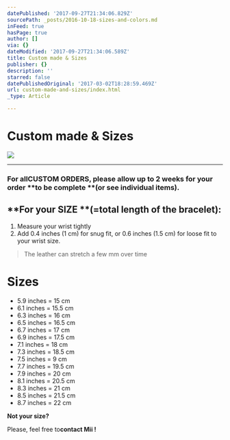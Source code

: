 ```yaml
---
datePublished: '2017-09-27T21:34:06.829Z'
sourcePath: _posts/2016-10-18-sizes-and-colors.md
inFeed: true
hasPage: true
author: []
via: {}
dateModified: '2017-09-27T21:34:06.589Z'
title: Custom made & Sizes
publisher: {}
description: ''
starred: false
datePublishedOriginal: '2017-03-02T18:28:59.469Z'
url: custom-made-and-sizes/index.html
_type: Article

---
```

# **Custom made & Sizes**
![](https://the-grid-user-content.s3-us-west-2.amazonaws.com/8be0d95a-5708-4ab1-b1a6-ddd2261abc89.jpg)

---

### **For **all**CUSTOM ORDERS**, please allow **up to 2 weeks** for your order **to be complete **(or see individual items).

## **For your SIZE **(=total length of the bracelet):

1. Measure your wrist tightly
2. Add 0.4 inches (1 cm) for snug fit, or 0.6 inches (1.5 cm) for loose fit to your wrist size.

> The leather can stretch a few mm over time

# **Sizes**

* 5.9 inches = 15 cm
* 6.1 inches = 15.5 cm
* 6.3 inches = 16 cm
* 6.5 inches = 16.5 cm
* 6.7 inches = 17 cm
* 6.9 inches = 17.5 cm
* 7.1 inches = 18 cm
* 7.3 inches = 18.5 cm
* 7.5 inches = 9 cm
* 7.7 inches = 19.5 cm
* 7.9 inches = 20 cm
* 8.1 inches = 20.5 cm
* 8.3 inches = 21 cm
* 8.5 inches = 21.5 cm
* 8.7 inches = 22 cm

**Not your size?**

Please, feel free to**contact Mii !**
